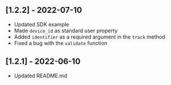 ## [1.2.2] - 2022-07-10

- Updated SDK example
- Made `device_id` as standard user property
- Added `identifier` as a required argument in the `track` method
- Fixed a bug with the `validate` function

## [1.2.1] - 2022-06-10

- Updated README.md
